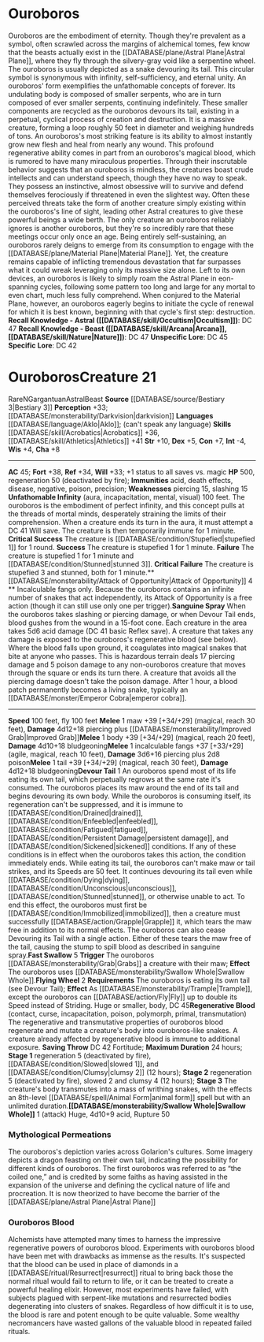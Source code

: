 ﻿---
ac: '45'
alignment: N
all_resistance: null
burrow_speed: null
charisma: '+8'
climb_speed: null
constitution: '+7'
creature_ability:
- Attack of Opportunity
- Devour Tail
- Fast Swallow
- Flying Wheel
- Regenerative Blood
- Sanguine
- Spray
- Swallow Whole
- Unfathomable Infinity
creature_family: null
dexterity: '+5'
element: null
fly_speed: '100'
fortitude: '+38'
hardness: null
hp: '500'
id: '1256'
immunity:
- acid
- '[[DATABASE/trait/Death|death]] effects'
- '[[DATABASE/trait/Disease|disease]]'
- negative
- '[[DATABASE/trait/Poison|poison]]'
- precision
intelligence: '-4'
land_speed: '100'
language:
- '[[DATABASE/language/Aklo|Aklo]] ; (can''t speak any language)'
level: '21'
max_speed: '100'
name: Ouroboros
perception: '+33'
rarity: Rare
reflex: '+34'
resistance: null
rus_type_level: null
school: null
sense:
- '[[DATABASE/monsterability/Darkvision|darkvision]]'
size: Gargantuan
skill:
- '[[DATABASE/skill/Acrobatics|Acrobatics]] +36'
- '[[DATABASE/skill/Athletics|Athletics]] +41'
source: '[[DATABASE/source/Bestiary 3|Bestiary 3]]'
speed:
- 100 feet
- fly 100 feet
spell: null
strength: '+10'
strength_req: '10'
strongest_save:
- Fortitude
swim_speed: null
trait:
- '[[DATABASE/trait/Astral|Astral]]'
- '[[DATABASE/trait/Beast|Beast]]'
- '[[DATABASE/trait/Rare|Rare]]'
type: Creature
vision: Darkvision
weakest_save:
- Will
weakness:
- piercing 15
- slashing 15
will: '+33'
wisdom: '+4'

---
# Ouroboros

Ouroboros are the embodiment of eternity. Though they're prevalent as a symbol, often scrawled across the margins of alchemical tomes, few know that the beasts actually exist in the [[DATABASE/plane/Astral Plane|Astral Plane]], where they fly through the silvery-gray void like a serpentine wheel. The ouroboros is usually depicted as a snake devouring its tail. This circular symbol is synonymous with infinity, self-sufficiency, and eternal unity.
 An ouroboros' form exemplifies the unfathomable concepts of forever. Its undulating body is composed of smaller serpents, who are in turn composed of ever smaller serpents, continuing indefinitely. These smaller components are recycled as the ouroboros devours its tail, existing in a perpetual, cyclical process of creation and destruction. It is a massive creature, forming a loop roughly 50 feet in diameter and weighing hundreds of tons.
 An ouroboros's most striking feature is its ability to almost instantly grow new flesh and heal from nearly any wound. This profound regenerative ability comes in part from an ouroboros's magical blood, which is rumored to have many miraculous properties.
 Through their inscrutable behavior suggests that an ouroboros is mindless, the creatures boast crude intellects and can understand speech, though they have no way to speak. They possess an instinctive, almost obsessive will to survive and defend themselves ferociously if threatened in even the slightest way. Often these perceived threats take the form of another creature simply existing within the ouroboros's line of sight, leading other Astral creatures to give these powerful beings a wide berth. The only creature an ouroboros reliably ignores is another ouroboros, but they're so incredibly rare that these meetings occur only once an age.
 Being entirely self-sustaining, an ouroboros rarely deigns to emerge from its consumption to engage with the [[DATABASE/plane/Material Plane|Material Plane]]. Yet, the creature remains capable of inflicting tremendous devastation that far surpasses what it could wreak leveraging only its massive size alone. Left to its own devices, an ouroboros is likely to simply roam the Astral Plane in eon-spanning cycles, following some pattern too long and large for any mortal to even chart, much less fully comprehend. When conjured to the Material Plane, however, an ouroboros eagerly begins to initiate the cycle of renewal for which it is best known, beginning with that cycle's first step: destruction.
**Recall Knowledge - Astral ([[DATABASE/skill/Occultism|Occultism]])**: DC 47
**Recall Knowledge - Beast ([[DATABASE/skill/Arcana|Arcana]], [[DATABASE/skill/Nature|Nature]])**: DC 47
**Unspecific Lore**: DC 45
**Specific Lore**: DC 42

# Ouroboros<span class="item-type">Creature 21</span>

<span class="trait-rare item-trait">Rare</span><span class="trait-alignment item-trait">N</span><span class="trait-size item-trait">Gargantuan</span><span class="item-trait">Astral</span><span class="item-trait">Beast</span>
**Source** [[DATABASE/source/Bestiary 3|Bestiary 3]]
**Perception** +33; [[DATABASE/monsterability/Darkvision|darkvision]]
**Languages** [[DATABASE/language/Aklo|Aklo]]; (can't speak any language)
**Skills** [[DATABASE/skill/Acrobatics|Acrobatics]] +36, [[DATABASE/skill/Athletics|Athletics]] +41
**Str** +10, **Dex** +5, **Con** +7, **Int** -4, **Wis** +4, **Cha** +8

---
**AC** 45; **Fort** +38, **Ref** +34, **Will** +33; +1 status to all saves vs. magic
**HP** 500, regeneration 50 (deactivated by fire); **Immunities** acid, death effects, disease, negative, poison, precision; **Weaknesses** piercing 15, slashing 15
<span class="in-box-ability">**Unfathomable Infinity** (aura, incapacitation, mental, visual) 100 feet. The ouroboros is the embodiment of perfect infinity, and this concept pulls at the threads of mortal minds, desperately straining the limits of their comprehension. When a creature ends its turn in the aura, it must attempt a DC 41 Will save. The creature is then temporarily immune for 1 minute. </span><span class="in-box-ability">**Critical Success** The creature is [[DATABASE/condition/Stupefied|stupefied 1]] for 1 round. </span><span class="in-box-ability">**Success** The creature is stupefied 1 for 1 minute. </span><span class="in-box-ability">**Failure** The creature is stupefied 1 for 1 minute and [[DATABASE/condition/Stunned|stunned 3]]. </span><span class="in-box-ability">**Critical Failure** The creature is stupefied 3 and stunned, both for 1 minute.</span><span class="in-box-ability">**[[DATABASE/monsterability/Attack of Opportunity|Attack of Opportunity]] <span class="action-icon">4</span> ** Incalculable fangs only. Because the ouroboros contains an infinite number of snakes that act independently, its Attack of Opportunity is a free action (though it can still use only one per trigger).</span><span class="in-box-ability">**Sanguine Spray** When the ouroboros takes slashing or piercing damage, or when Devour Tail ends, blood gushes from the wound in a 15-foot cone. Each creature in the area takes 5d6 acid damage (DC 41 basic Reflex save). A creature that takes any damage is exposed to the ouroboros's regenerative blood (see below).</span><span class="in-box-ability"> Where the blood falls upon ground, it coagulates into magical snakes that bite at anyone who passes. This is hazardous terrain deals 17 piercing damage and 5 poison damage to any non-ouroboros creature that moves through the square or ends its turn there. A creature that avoids all the piercing damage doesn't take the poison damage. After 1 hour, a blood patch permanently becomes a living snake, typically an [[DATABASE/monster/Emperor Cobra|emperor cobra]].</span>

---
**Speed** 100 feet, fly 100 feet
<span class="in-box-ability">**Melee** <span class="action-icon">1</span> maw +39 [+34/+29] (magical, reach 30 feet), **Damage** 4d12+18 piercing plus [[DATABASE/monsterability/Improved Grab|Improved Grab]]</span><span class="in-box-ability">**Melee** <span class="action-icon">1</span> body +39 [+34/+29] (magical, reach 20 feet), **Damage** 4d10+18 bludgeoning</span><span class="in-box-ability">**Melee** <span class="action-icon">1</span> incalculable fangs +37 [+33/+29] (agile, magical, reach 10 feet), **Damage** 3d6+16 piercing plus 2d8 poison</span><span class="in-box-ability">**Melee** <span class="action-icon">1</span> tail +39 [+34/+29] (magical, reach 30 feet), **Damage** 4d12+18 bludgeoning</span><span class="in-box-ability">**Devour Tail** <span class="action-icon">1</span> An ouroboros spend most of its life eating its own tail, which perpetually regrows at the same rate it's consumed. The ouroboros places its maw around the end of its tail and begins devouring its own body.
 While the ouroboros is consuming itself, its regeneration can't be suppressed, and it is immune to [[DATABASE/condition/Drained|drained]], [[DATABASE/condition/Enfeebled|enfeebled]], [[DATABASE/condition/Fatigued|fatigued]], [[DATABASE/condition/Persistent Damage|persistent damage]], and [[DATABASE/condition/Sickened|sickened]] conditions. If any of these conditions is in effect when the ouroboros takes this action, the condition immediately ends. While eating its tail, the ouroboros can't make maw or tail strikes, and its Speeds are 50 feet. It continues devouring its tail even while [[DATABASE/condition/Dying|dying]], [[DATABASE/condition/Unconscious|unconscious]], [[DATABASE/condition/Stunned|stunned]], or otherwise unable to act.
 To end this effect, the ouroboros must first be [[DATABASE/condition/Immobilized|immobilized]], then a creature must successfully [[DATABASE/action/Grapple|Grapple]] it, which tears the maw free in addition to its normal effects. The ouroboros can also cease Devouring its Tail with a single action. Either of these tears the maw free of the tail, causing the stump to spill blood as described in sanguine spray.</span><span class="in-box-ability">**Fast Swallow** <span class="action-icon">5</span> **Trigger** The ouroboros [[DATABASE/monsterability/Grab|Grabs]] a creature with their maw; **Effect** The ouroboros uses [[DATABASE/monsterability/Swallow Whole|Swallow Whole]].</span><span class="in-box-ability">**Flying Wheel** <span class="action-icon">2</span> **Requirements** The ouroboros is eating its own tail (see Devour Tail); **Effect** As [[DATABASE/monsterability/Trample|Trample]], except the ouroboros can [[DATABASE/action/Fly|Fly]] up to double its Speed instead of Striding. Huge or smaller, body, DC 45</span><span class="in-box-ability">**Regenerative Blood** (contact, curse, incapacitation, poison, polymorph, primal, transmutation) The regenerative and transmutative properties of ouroboros blood regenerate and mutate a creature's body into ouroboros-like snakes. A creature already affected by regenerative blood is immune to additional exposure. **Saving Throw** DC 42 Fortitude; **Maximum Duration** 24 hours; **Stage 1** regeneration 5 (deactivated by fire), [[DATABASE/condition/Slowed|slowed 1]], and [[DATABASE/condition/Clumsy|clumsy 2]] (12 hours); **Stage 2** regeneration 5 (deactivated by fire), slowed 2 and clumsy 4 (12 hours); **Stage 3** The creature's body transmutes into a mass of writhing snakes, with the effects an 8th-level [[DATABASE/spell/Animal Form|animal form]] spell but with an unlimited duration.</span><span class="in-box-ability">**[[DATABASE/monsterability/Swallow Whole|Swallow Whole]]** <span class="action-icon">1</span> (attack) Huge, 4d10+9 acid, Rupture 50</span>

###  Mythological Permeations

The ouroboros's depiction varies across Golarion's cultures. Some imagery depicts a dragon feasting on their own tail, indicating the possibility for different kinds of ouroboros. The first ouroboros was referred to as “the coiled one,” and is credited by some faiths as having assisted in the expansion of the universe and defining the cyclical nature of life and procreation. It is now theorized to have become the barrier of the [[DATABASE/plane/Astral Plane|Astral Plane]]

###  Ouroboros Blood

Alchemists have attempted many times to harness the impressive regenerative powers of ouroboros blood. Experiments with ouroboros blood have been met with drawbacks as immense as the results. It's suspected that the blood can be used in place of diamonds in a [[DATABASE/ritual/Resurrect|resurrect]] ritual to bring back those the normal ritual would fail to return to life, or it can be treated to create a powerful healing elixir. However, most experiments have failed, with subjects plagued with serpent-like mutations and resurrected bodies degenerating into clusters of snakes. Regardless of how difficult it is to use, the blood is rare and potent enough to be quite valuable. Some wealthy necromancers have wasted gallons of the valuable blood in repeated failed rituals.